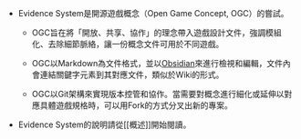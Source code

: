 - Evidence System是開源遊戲概念（Open Game Concept, OGC）的嘗試。

	- OGC旨在將「開放、共享、協作」的理念帶入遊戲設計文件，強調模組化、去除細節脈絡，讓一份概念文件可用於不同遊戲。

	- OGC以Markdown為文件格式，並以[Obsidian](https://obsidian.md/)來進行檢視和編輯，文件內會連結關鍵字元素到其對應文件，類似於Wiki的形式。
	
	- OGC以Git架構來實現版本控管和協作。當需要對概念進行細化或延伸以對應具體遊戲規格時，可以用Fork的方式分叉出新的專案。

-  Evidence System的說明請從[[概述]]開始閱讀。